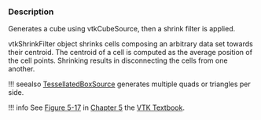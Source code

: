 ### Description

Generates a cube using vtkCubeSource, then a shrink filter is applied.

vtkShrinkFilter object shrinks cells composing an arbitrary data set towards their centroid. The centroid of a cell is computed as the average position of the cell points. Shrinking results in disconnecting the cells from one another.

!!! seealso
    [TessellatedBoxSource](/Python/GeometricObjects/TessellatedBoxSource) generates multiple quads or triangles per side.
    
!!! info
    See [Figure 5-17](/VTKBook/05Chapter5/#Figure%205-17) in [Chapter 5](/VTKBook/05Chapter5) the [VTK Textbook](/VTKBook/01Chapter1).
